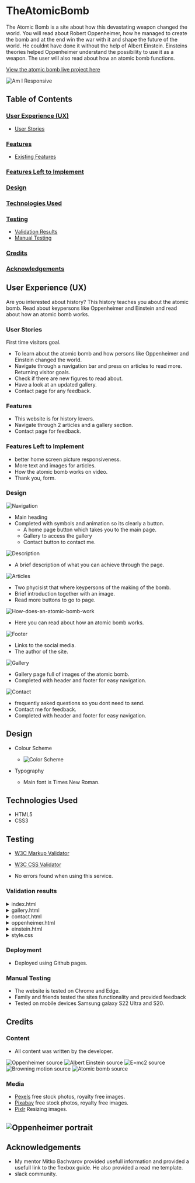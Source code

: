 # TheAtomicBomb
The Atomic Bomb is a site about how this devastating weapon changed the world. You will read about Robert Oppenheimer, how he managed to create the bomb and at the end win the war with it and shape the future of the world. He couldnt have done it without the help of Albert Einstein. Einsteins theories helped Oppenheimer understand the possibility to use it as a weapon. The user will also read about how an atomic bomb functions.



[View the atomic bomb live project here](https://admiralkeso.github.io/TheAtomicBomb/)

![Am I Responsive](/assets/images/am-i-responsive.png)

## Table of Contents

### [User Experience (UX)](#user-experience-ux-1)
* [User Stories](#user-stories)
### [Features](#features)
* [Existing Features](#existing-features)
### [Features Left to Implement](#features-left-to-implement-1)
### [Design](#design-1)
### [Technologies Used](#technologies-used-1)
### [Testing](#testing-1)
* [Validation Results](#validation-results)
* [Manual Testing](#manual-testing)
### [Credits](#credits-1)
### [Acknowledgements](#acknowledgements-1)

## User Experience (UX)
Are you interested about history? This history teaches you about the atomic bomb. Read about keypersons like Oppenheimer and Einstein and read about how an atomic bomb works.

### User Stories
First time visitors goal.
* To learn about the atomic bomb and how persons like Oppenheimer and Einstein changed the world.
* Navigate through a navigation bar and press on articles to read more.
Returning visitor goals.
* Check if there are new figures to read about.
* Have a look at an updated gallery.
* Contact page for any feedback.

### Features
* This website is for history lovers.
* Navigate through 2 articles and a gallery section.
* Contact page for feedback.

### Features Left to Implement
* better home screen picture responsiveness.
* More text and images for articles.
* How the atomic bomb works on video.
* Thank you, form.

### Design

![Navigation](/assets/images/nav-bar.png)

* Main heading
* Completed with symbols and animation so its clearly a button.
    * A home page button which takes you to the main page.
    * Gallery to access the gallery
    * Contact button to contact me.

![Description](/assets/images/heading.png)

* A brief description of what you can achieve through the page.

![Articles](/assets/images/articles.png)

* Two phycisist that where keypersons of the making of the bomb.
* Brief introduction together with an image.
* Read more buttons to go to page.

![How-does-an-atomic-bomb-work](/assets/images/article-2.png)
* Here you can read about how an atomic bomb works.

![Footer](/assets/images/footer.png)

* Links to the social media.
* The author of the site.

![Gallery](/assets/images/gallery.png)

* Gallery page full of images of the atomic bomb.
* Completed with header and footer for easy navigation.

![Contact](/assets/images/contact.png)

* frequently asked questions so you dont need to send.
* Contact me for feedback.
* Completed with header and footer for easy navigation.

## Design

 * Colour Scheme
    * ![Color Scheme](/assets/images/color-scheme.png)

 * Typography
    * Main font is Times New Roman.

## Technologies Used

 * HTML5
 * CSS3

## Testing

 * [W3C Markup Validator](https://validator.w3.org/)
 * [W3C CSS Validator](https://jigsaw.w3.org/css-validator/)

 * No errors found when using this service.

### Validation results

<details>
<summary>index.html
</summary>

![Home Page validation result](/assets/images/home-validate.png)
</details>
<details>
<summary>gallery.html
</summary>

![Gallery validation result](/assets/images/gallery-validate.png)
</details>
<details>
<summary>contact.html
</summary>

![Contact validation result](/assets/images/contact-validate.png)
</details>
<details>
<summary>oppenheimer.html
</summary>

![Oppenheimer validation result](/assets/images/oppenheimer-validate.png)
</details>
<details>
<summary>einstein.html
</summary>

![Einstein validation result](/assets/images/einstein-validate.png)
</details>
<details>
<summary>style.css
</summary>

![CSS validation result](/assets/images/css-validate.png)
</details>

### Deployment
* Deployed using Github pages.

### Manual Testing

* The website is tested on Chrome and Edge.
* Family and friends tested the sites functionality and provided feedback
* Tested on mobile devices Samsung galaxy S22 Ultra and S20.

## Credits

### Content

 * All content was written by the developer.

![Oppenheimer source](https://www.nationalgeographic.com/history/article/julius-robert-oppenheimer-atomic-bomb-legacy)
![Albert Einstein source](https://www.history.com/topics/inventions/albert-einstein)
![E=mc2 source](https://www.britannica.com/science/E-mc2-equation)
![Browning motion source](https://www.britannica.com/science/Brownian-motion)
![Atomic bomb source](https://www.britannica.com/science/Brownian-motion)
 
### Media 

 * [Pexels](https://www.pexels.com/) free stock photos, royalty free images.
 * [Pixabay](https://pixabay.com/) free stock photos, royalty free images.
 * [Pixlr](https://pixlr.com/) Resizing images.

 ![Oppenheimer portrait](https://about.lanl.gov/lanl-resources/)
---

## Acknowledgements

 * My mentor Mitko Bachvarov provided usefull information and provided a usefull link to the flexbox guide. He also provided a read me template.
 * slack community.



    